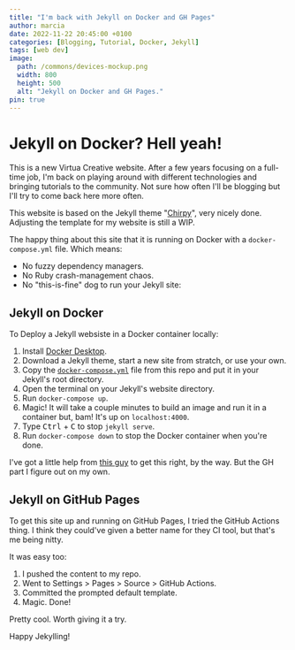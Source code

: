 ```yaml
---
title: "I'm back with Jekyll on Docker and GH Pages"
author: marcia
date: 2022-11-22 20:45:00 +0100
categories: [Blogging, Tutorial, Docker, Jekyll]
tags: [web dev]
image:
  path: /commons/devices-mockup.png
  width: 800
  height: 500
  alt: "Jekyll on Docker and GH Pages."
pin: true
---
```


# Jekyll on Docker? Hell yeah!

This is a new Virtua Creative website. After a few years focusing on a full-time job,
I'm back on playing around with different technologies and bringing tutorials to the community.
Not sure how often I'll be blogging but I'll try to come back here more often.

This website is based on the Jekyll theme "[Chirpy](http://jekyllthemes.org/themes/jekyll-theme-chirpy/)",
very nicely done. Adjusting the template for my website is still a WIP.

The happy thing about this site that it is running on Docker with a `docker-compose.yml` file. Which means:
- No fuzzy dependency managers.
- No Ruby crash-management chaos.
- No "this-is-fine" dog to run your Jekyll site:

## Jekyll on Docker

To Deploy a Jekyll websiste in a Docker container locally:

1. Install [Docker Desktop](https://www.docker.com/products/docker-desktop/).
1. Download a Jekyll theme, start a new site from stratch, or use your own.
1. Copy the [`docker-compose.yml`](https://github.com/VirtuaCreative/jekyll-on-docker/blob/pages/docker-compose.yml) file from this repo and put it in your Jekyll's root directory.
1. Open the terminal on your Jekyll's website directory.
1. Run `docker-compose up`.
1. Magic! It will take a couple minutes to build an image and run it in a container but, bam!
It's up on `localhost:4000`.
1. Type <kbd>Ctrl</kbd> + <kbd>C</kbd> to stop `jekyll serve`.
1. Run `docker-compose down` to stop the Docker container when you're done.

I've got a little help from [this guy](https://www.youtube.com/watch?v=ZHQ3IwIL590) to get this
right, by the way. But the GH part I figure out on my own.

## Jekyll on GitHub Pages

To get this site up and running on GitHub Pages, I tried the
GitHub Actions thing. I think they could've given a
better name for they CI tool, but that's me being nitty.

It was easy too:

1. I pushed the content to my repo.
1. Went to Settings > Pages > Source > GitHub Actions.
1. Committed the prompted default template.
1. Magic. Done!

Pretty cool. Worth giving it a try.

Happy Jekylling!
